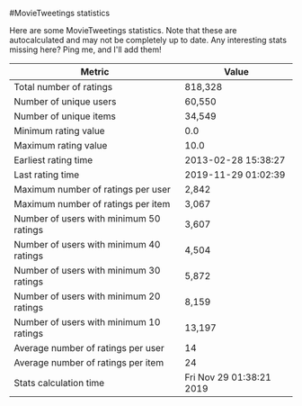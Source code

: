 #MovieTweetings statistics

Here are some MovieTweetings statistics. Note that these are autocalculated and may not be completely up to date. Any interesting stats missing here? Ping me, and I'll add them!

Metric | Value
--- | ---
Total number of ratings                 | 818,328
Number of unique users                  | 60,550
Number of unique items                  | 34,549
Minimum rating value                    | 0.0
Maximum rating value                    | 10.0
Earliest rating time                    | 2013-02-28 15:38:27
Last rating time                        | 2019-11-29 01:02:39
Maximum number of ratings per user      | 2,842
Maximum number of ratings per item      | 3,067
Number of users with minimum 50 ratings | 3,607
Number of users with minimum 40 ratings | 4,504
Number of users with minimum 30 ratings | 5,872
Number of users with minimum 20 ratings | 8,159
Number of users with minimum 10 ratings | 13,197
Average number of ratings per user      | 14
Average number of ratings per item      | 24
Stats calculation time                  | Fri Nov 29 01:38:21 2019

